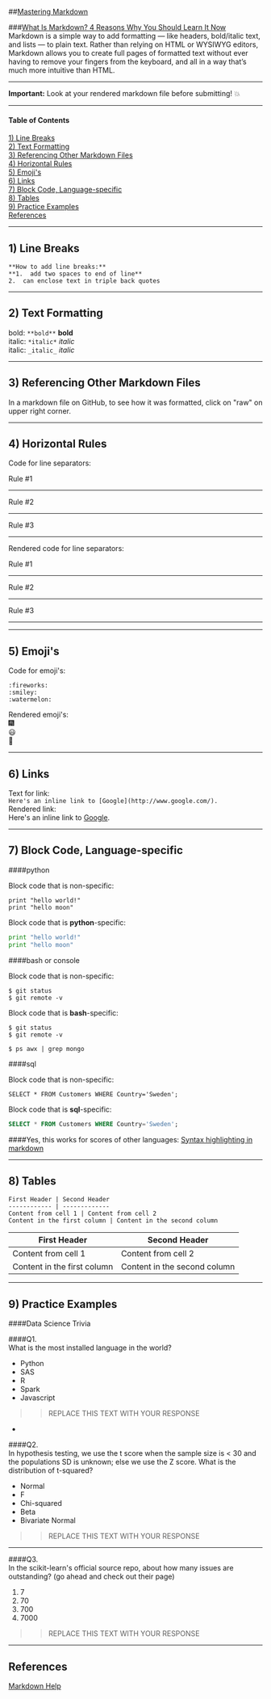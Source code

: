 ##[Mastering Markdown](https://guides.github.com/features/mastering-markdown/)  

###[What Is Markdown? 4 Reasons Why You Should Learn It Now](http://www.makeuseof.com/tag/markdown-4-reasons-learn-now/)  
Markdown is a simple way to add formatting — like headers, bold/italic text, and lists — to plain text. Rather than relying on HTML or WYSIWYG editors, Markdown allows you to create full pages of formatted text without ever having to remove your fingers from the keyboard, and all in a way that’s much more intuitive than HTML.  

---

**Important:**  Look at your rendered markdown file before submitting!  :boom:  

---

#### Table of Contents
[1)  Line Breaks](#section-a)  
[2)  Text Formatting](#section-b)  
[3)  Referencing Other Markdown Files](#section-c)  
[4)  Horizontal Rules](#section-d)  
[5)  Emoji's](#section-e)  
[6)  Links](#section-f)  
[7)  Block Code, Language-specific](#section-g)  
[8)  Tables](#section-h)  
[9)  Practice Examples](#section-i)  
[References](#section-r)

---

## <a name="section-a"></a>1) Line Breaks 
```
**How to add line breaks:**  
**1.  add two spaces to end of line**   
2.  can enclose text in triple back quotes 
```
---

## <a name="section-b"></a>2) Text Formatting  

bold: `**bold**`  **bold**  
italic:  `*italic*` *italic*  
italic:  `_italic_` _italic_  

---

## <a name="section-c"></a>3) Referencing Other Markdown Files 

In a markdown file on GitHub, to see how it was formatted, click on "raw" on upper right corner.

---

## <a name="section-d"></a>4) Horizontal Rules 

Code for line separators:  


Rule #1 

---

Rule #2
*******
Rule #3
___


Rendered code for line separators:  

Rule #1

---

Rule #2
*******
Rule #3
___

---

## <a name="section-e"></a>5) Emoji's 

Code for emoji's:
```
:fireworks:
:smiley:
:watermelon:
```
Rendered emoji's:  
:fireworks:  
:smiley:  
:watermelon:  
 
---

## <a name="section-f"></a>6) Links 

Text for link:  
```Here's an inline link to [Google](http://www.google.com/).```  
Rendered link:  
Here's an inline link to [Google](http://www.google.com/).  

---

## <a name="section-g"></a>7) Block Code, Language-specific 

####python

Block code that is non-specific:  
```
print "hello world!"
print "hello moon"
```

Block code that is **python**-specific:  
```python
print "hello world!"
print "hello moon"
```

####bash or console

Block code that is non-specific:  
```
$ git status
$ git remote -v
```

Block code that is **bash**-specific:  
```console
$ git status
$ git remote -v

$ ps awx | grep mongo
```

####sql

Block code that is non-specific:  
```
SELECT * FROM Customers WHERE Country='Sweden';
```

Block code that is **sql**-specific:  
```sql
SELECT * FROM Customers WHERE Country='Sweden';
```

####Yes, this works for scores of other languages:  [Syntax highlighting in markdown](https://support.codebasehq.com/articles/tips-tricks/syntax-highlighting-in-markdown) 

---

## <a name="section-h"></a>8) Tables 

```
First Header | Second Header
------------ | -------------
Content from cell 1 | Content from cell 2
Content in the first column | Content in the second column
```

First Header | Second Header
------------ | -------------
Content from cell 1 | Content from cell 2
Content in the first column | Content in the second column

---

## <a name="section-i"></a>9) Practice Examples 

####Data Science Trivia 

####Q1.  
What is the most installed language in the world?  
- Python
- SAS
- R
- Spark
- Javascript

>>REPLACE THIS TEXT WITH YOUR RESPONSE

-

####Q2.  
In hypothesis testing, we use the t score when the sample size is < 30 and the populations SD is unknown; else we use the Z score. 
What is the distribution of t-squared?
 * Normal
 * F
 * Chi-squared
 * Beta
 * Bivariate Normal

>>REPLACE THIS TEXT WITH YOUR RESPONSE

***

####Q3.  
In the scikit-learn's official source repo, about how many issues are outstanding? (go ahead and check out their page)  
1. 7  
2. 70  
3. 700  
4. 7000  

>>REPLACE THIS TEXT WITH YOUR RESPONSE

---

## <a name="section-r"></a>References 

[Markdown Help](http://mathoverflow.net/editing-help)
